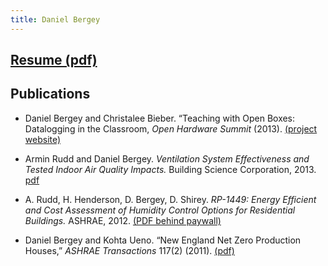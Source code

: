 ```yaml
---
title: Daniel Bergey
---
```


## [Resume (pdf)](/docs/Daniel-Bergey-resume.pdf)

## Publications
* Daniel Bergey and Christalee Bieber. “Teaching with Open Boxes: Datalogging in the Classroom, *Open Hardware Summit* (2013). [(project website)](http://bergey.github.io/berrybasket)

* Armin Rudd and Daniel Bergey.  *Ventilation System Effectiveness and Tested Indoor Air Quality Impacts.* Building Science Corporation, 2013.  [pdf](http://www.buildingscience.com/documents/bareports/ba-1309-ventilation-system-effectiveness-and-indoor-air-quality-impacts/)

* A. Rudd, H. Henderson, D. Bergey, D. Shirey. *RP-1449: Energy Efficient and Cost Assessment of Humidity Control Options for Residential Buildings.* ASHRAE, 2012.  [(PDF behind paywall)](http://www.techstreet.com/products/1856921/product_items/4874670href)

* Daniel Bergey and Kohta Ueno. “New England Net Zero Production Houses,” *ASHRAE Transactions* 117(2) (2011). [(pdf)](http://www.buildingscience.com/documents/confpapers/cp-1103-new-england-net-zero-production-houses/view})

